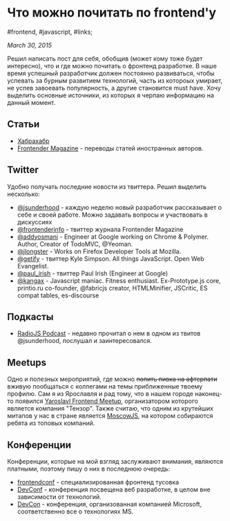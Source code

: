 # Что можно почитать по frontend'у

#frontend, #javascript, #links;

_March 30, 2015_

Решил написать пост для себя, обобщив (может кому тоже будет интересно), что и где можно почитать о фронтенд разработке. В наше время успешный разработчик должен постоянно развиваться, чтобы успевать за бурным развитием технологий, часть из котороых умирает, не успев завоевать популярность, а другие становится must have.
Хочу выделить основные источники, из которых я черпаю информацию на данный момент.

## Статьи
* [Хабрахабр](http://habrahabr.ru/hubs/frontend/)
* [Frontender Magazine](http://frontender.info/) - переводы статей иностранных авторов.

## Twitter
Удобно получать последние новости из твиттера. Решил выделить несколько:

* [@jsunderhood](https://twitter.com/jsunderhood) - каждую неделю новый разработчик рассказывает о себе и своей работе. Можно задавать вопросы и участвовать в дискуссиях
* [@frontenderinfo](https://twitter.com/frontenderinfo) - твиттер журнала Frontender Magazine
* [@addyosmani](https://twitter.com/addyosmani) - Engineer at Google working on Chrome & Polymer. Author, Creator of TodoMVC, @Yeoman.
* [@jlongster](https://twitter.com/jlongster) - Works on Firefox Developer Tools at Mozilla.
* [@getify](https://twitter.com/getify) - твиттер Kyle Simpson. All things JavaScript. Open Web Evangelist.
* [@paul\_irish](https://twitter.com/paul_irish) - твиттер Paul Irish (Engineer at Google)
* [@kangax](https://twitter.com/kangax) - Javascript maniac. Fitness enthusiast. Ex-Prototype.js core, printio.ru co-founder, @fabricjs creator, HTMLMinifier, JSCritic, ES compat tables, es-discourse

## Подкасты
* [RadioJS Podcast](http://radiojs.ru/) - недавно прочитал о нем в одном из твитов @jsunderhood, послушал и заинтересовался.

## Meetups
Одно и полезных мероприятий, где можно ~~попить пивка на афтерпати~~ вживую пообщаться с коллегами на темы приближенные твоему профилю.
Сам я из Ярославля и рад тому, что в нашем городе наконец-то появился [Yaroslavl Frontend Meetup](http://yarfrontend.ru/), организатором которого является компания "Тензор". Также считаю, что одним из крутейших митапов у нас в стране является [MoscowJS](http://www.moscowjs.ru/), на котором собираются ребята из топовых компаний.

## Конференции
Конференции, которые на мой взгляд заслуживают внимания, являются платными, поэтому пишу о них в последнюю очередь:

* [frontendconf](http://frontendconf.ru/) - специализированная фронтенд тусовка
* [DevConf](http://devconf.ru/) - конференция посвещена веб разработке, в целом вне зависимости от технологий.
* [DevCon](http://www.msdevcon.ru/) - конференция, организованная компанией Microsoft, соответственно все о технологиях MS.

